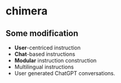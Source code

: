 # chimera


## Some modification
- **User**-centriced instruction
- **Chat**-based instructions
- **Modular** instruction construction
- Multilingual instructions
- User generated ChatGPT conversations.

